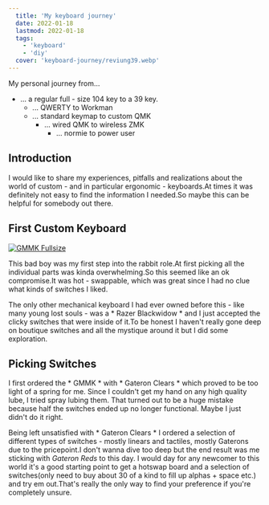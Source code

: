 ```yaml
---
  title: 'My keyboard journey'
  date: 2022-01-18
  lastmod: 2022-01-18
  tags:
    - 'keyboard'
    - 'diy'
  cover: 'keyboard-journey/reviung39.webp'
---
```


  My personal journey from...

- ... a regular full - size 104 key to a 39 key.  
  - ... QWERTY to Workman
  - ... standard keymap to custom QMK
    - ... wired QMK to wireless ZMK
      - ... normie to power user 
## Introduction
I would like to share my experiences, pitfalls and realizations about the world of custom - and in particular ergonomic - keyboards.At times it was definitely not easy to find the information I needed.So maybe this can be helpful for somebody out there. 

## First Custom Keyboard

[![GMMK Fullsize](/assets/gmmk.png "GMMK Fullsize")](https://cdn.shopify.com/s/files/1/0549/2681/products/glorious_gaming_gmmk_full_size_keyboard_black_04_1000x.png?v=1601656235)

  This bad boy was my first step into the rabbit role.At first picking all the individual parts was kinda overwhelming.So this seemed like an ok compromise.It was hot - swappable, which was great since I had no clue what kinds of switches I liked.

The only other mechanical keyboard I had ever owned before this - like many young lost souls - was a * Razer Blackwidow * and I just accepted the clicky switches that were inside of it.To be honest I haven't really gone deep on boutique switches and all the mystique around it but I did some exploration.

## Picking Switches
I first ordered the * GMMK * with * Gateron Clears * which proved to be too light of a spring for me. 
Since I couldn't get my hand on any high quality lube, I tried spray lubing them. That turned out to be a huge mistake because half the switches ended up no longer functional. Maybe I just didn't do it right.

Being left unsatisfied with * Gateron Clears * I ordered a selection of different types of switches - mostly linears and tactiles, mostly Gaterons due to the pricepoint.I don't wanna dive too deep but the end result was me sticking with *Gateron Reds* to this day. I would day for any newcomer to this world it's a good starting point to get a hotswap board and a selection of switches(only need to buy about 30 of a kind to fill up alphas + space etc.) and try em out.That's really the only way to find your preference if you're completely unsure.